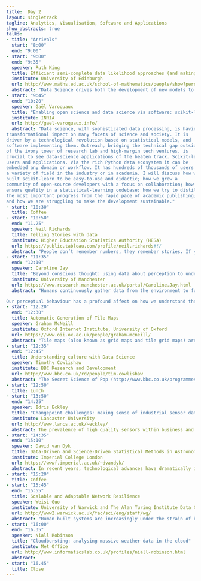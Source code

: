 ```yaml
---
title:  Day 2
layout: singletrack
tagline: Analytics, Visualisation, Software and Applications
show_abstracts: true
talks:
- title: "Arrivals"
  start: "8:00"
  end: "9:00"
- start: "9:00"
  end: "9:35"
  speaker: Ruth King
  title: Efficient semi-complete data likelihood approaches (and making the most out of the BUGS/JAGS black-box)
  institute: University of Edinburgh
  url: http://www.maths.ed.ac.uk/school-of-mathematics/people/show?person=446
  abstract: "Data Science drives both the development of new models to fit to data to better describe the underlying system and the associated model-fitting tools for efficiently conducting statistical analyses of real data. We will consider the particular issue where the associated likelihood of the model is analytically intractable. A common technique in this case is to use a Bayesian data augmentation technique, where the parameter space is expanded via the specification of auxiliary variables, such that the “complete data likelihood” of the observed data and auxiliary variables is straightforward to write down.  Such techniques can be applied in standard software such as BUGS (Bayesian inference Using the Gibbs Sampler) and JAGS (Just Another Gibbs Sampler), which are widely used throughout the scientific community – particularly as the associated Markov chain Monte Carlo (MCMC) algorithm is effectively a hidden black-box. However, standard MCMC algorithms can perform very poorly due to highly correlated parameters. We propose a semi-complete data likelihood approach, which can significantly improve the performance of standard vanilla MCMC algorithms. We demonstrate this by applying the idea to applications in statistical ecology, implemented using the software JAGS."
- start: "9:45"
  end: "10:20"
  speaker: Gaël Varoquaux
  title: "Enabling open science and data science via software: scikit-learn"
  institute: INRIA
  url: http://gael-varoquaux.info/
  abstract: "Data science, with sophisticated data processing, is having a
transformational impact on many facets of science and society. It is
driven by a technological revolution based on statistical models, and
software implementing them. Outreach, bridging the technical gap outside
of the ivory tower of research lab and high-margin tech ventures, is
crucial to see data-science applications of the beaten track. Scikit-learn is a machine-learning software that strives to reach many
users and applications. Via the rich Python data ecosystem it can be
embedded any domain or workflow. It has hundreds of thousands of users in
a variety of field in the industry or in academia. I will discuss how we
built scikit-learn to be easy-to-use and didactic; how we grew a
community of open-source developers with a focus on collaboration; how we
ensure quality in a statistical-learning codebase; how we try to distill
the most important progress from the rapid pace of academic publishing;
and how we are struggling to make the development sustainable."
- start: "10:30"
  title: Coffee
- start: "10:50"
  end: "11.25"
  speaker: Neil Richards
  title: Telling Stories with data
  institute: Higher Eductation Statistics Authority (HESA)
  url: https://public.tableau.com/profile/neil.richards#!/
  abstract: "People don’t remember numbers, they remember stories. If you want to communicate data driven findings to an audience, then you need to be able to tell a compelling story with your numbers. Numbers might not change the world, but the story they are telling just might. We look at data visualisations, the stories they tell, and the methods used to tell them."
- start: "11:35"
  end: "12:10"
  speaker: Caroline Jay 
  title: "Beyond conscious thought: using data about perception to understand cognition"
  institute: University of Manchester
  url: https://www.research.manchester.ac.uk/portal/Caroline.Jay.html
  abstract: "Humans continuously gather data from the environment to form judgements and guide behaviour. While many decisions appear to be made at a conscious level, they are strongly influenced by the perceptual processes used to obtain the relevant information, and by the editing that the brain performs to prevent the conscious mind being overwhelmed by vast amounts of noisy data. 

Our perceptual behaviour has a profound affect on how we understand the world, but the process by which it occurs is subjectively hard to articulate. This talk discusses how we can use computational methods to monitor and make sense of these complex perceptual processes, providing a window on subconscious cognition, and laying the foundations for technology that could vastly improve our decision making capabilities."
- start: "12.20"
  end: "12:30"
  title: Automatic Generation of Tile Maps
  speaker: Graham McNeill
  institute: Oxford Internet Institute, University of Oxford
  url: https://www.oii.ox.ac.uk/people/graham-mcneill/
  abstract: "Tile maps (also known as grid maps and tile grid maps) are an important tool in thematic cartography with distinct qualities (and limitations) that distinguish them from better-known techniques such as choropleths, cartograms and symbol maps. Specifically, tile maps display geographic regions as a grid of identical tiles so large regions do not dominate the viewer's attention and small regions are easily seen. Furthermore, complex data such as time series can be shown on each tile in a consistent format, and the grid layout facilitates comparisons across tiles. Whilst a small number of handcrafted tile maps have become popular, the time-consuming process of creating new tile maps limits their wider use. To address this issue, we present an algorithm that generates a tile map of the specified type (e.g., square, hexagon, triangle) from raw shape data. Since the best tile map depends on the specific geography visualized and the task to be performed, the algorithm generates and ranks multiple tile maps and allows the user to choose the most appropriate. The approach is demonstrated on a range of examples and available in a prototype browser-based application."
- start: "12:35"
  end: "12:45"
  title: Understanding culture with Data Science
  speaker: Timothy Cowlishaw
  institute: BBC Research and Development
  url: http://www.bbc.co.uk/rd/people/tim-cowlishaw
  abstract: "The Secret Science of Pop (http://www.bbc.co.uk/programmes/b08gk664) is a BBC television programme which aimed to showcase the power of machine learning and data science by using these techniques to understand and predict what makes a song a chart success. A collaboration between Dr Armand Leroi of Imperial College, BBC R&D, and academics from Oxford University and Queen Mary, University of London, the project posed the unique challenge of both carrying out large-scale signal processing and machine learning analysis on a large corpus of cultural artefacts, and making the process and results understandable to a general audience. This talk will provide an overview of the process of the project, and the challenges we faced, an examination of where it succeeded and failed, as well as drawing more general lessons about how to present machine learning models and results derived from them to a non-specialist audience."
- start: "12:50"
  title: Lunch
- start: "13:50"
  end: "14:25"
  speaker: Idris Eckley
  title: "Changepoint challenges: making sense of industrial sensor data"
  institute: Lancaster University
  url: http://www.lancs.ac.uk/~eckley/
  abstract: The prevalence of high quality sensors within business and industrial systems has resulted in a torrent of data. Typically, these sensors are capable of recording data on several different attributes at very high rates (kHz or GHz). These signals pose many important challenges for data science. Arguably one of the most fundamental of these is the identification of when the statistical properties of the signal have changed. This requires the development of efficient and accurate methods, capable of detecting potentially subtle changes in signal composition. This talk will focus on the challenge of efficiently estimating the locations of changepoints, i.e. abrupt changes, within such signals and, in particular, the benefits of parallelisation together with details of key statistical properties that can be established in this setting.
- start: "14:35"
  end: "15:10"
  speaker: David van Dyk
  title: Data-Driven and Science-Driven Statistical Methods in Astronomy and Solar Physics
  institute: Imperial College London
  url: https://wwwf.imperial.ac.uk/~dvandyk/
  abstract: In recent years, technological advances have dramatically increased the quality and quantity of data available to astronomers.  Newly launched or soon-to-be launched space-based telescopes are tailored to data-collection challenges associated with specific scientific goals. These instruments provide massive new surveys resulting in new catalogs containing terabytes of data, high resolution spectrography and imaging across the electromagnetic spectrum, and incredibly detailed movies of dynamic and explosive processes in the solar atmosphere. The spectrum of new instruments is helping scientists make impressive strides in our understanding of the physical universe, but at the same time generating massive data-analytic and data-mining challenges for scientists who study the resulting data. In this talk I will illustrate and discuss the interplay of data science, statistics, data-driven methods, and science-driven methods in the context of several problems in astrophysics.
- start: "15:20"
  title: Coffee
- start: "15:45"
  end: "15:55"
  title: Scalable and Adaptable Network Resilience
  speaker: Weisi Guo
  institute: University of Warwick and The Alan Turing Institute Data Centric Engineering Programme 
  url: http://www2.warwick.ac.uk/fac/sci/eng/staff/wg/
  abstract: "Human built systems are increasingly under the strain of both natural and man-made stressors. Many of the critical infrastructure systems have network dimensions. Despite their national importance, the complexity of these interdependent and multi-scale networks means we do not fully understand how to invest and adapt them to different risks and uncertainties. This poster outlines a new study which explores whether we can learn from natural complex systems that have evolved under constant predation and environmental stress. In particular, we draw inspiration from food webs' ability to: (1) maintain a robust coherent structure, and (2) exhibit common community preservation adaptation mechanisms. The study will also explore the coupling between small-scale failures and large-scale effects to inform the design of real-time routing mechanisms and long-term investment strategies for interdependent critical infrastructures."
- start: "16:00"
  end: "16.35"
  speaker: Niall Robinson
  title: "Cloudbursting: analysing massive weather data in the cloud"
  institute: Met Office
  url: http://www.informaticslab.co.uk/profiles/niall-robinson.html
  abstract:
- start: "16.45"
  title: Close
---
```



